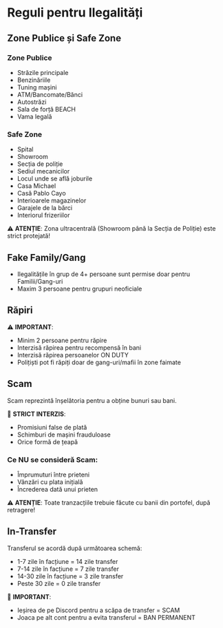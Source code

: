 # Reguli pentru Ilegalități

## Zone Publice și Safe Zone

### Zone Publice
- Străzile principale
- Benzinăriile
- Tuning mașini
- ATM/Bancomate/Bănci
- Autostrăzi
- Sala de forță BEACH
- Vama legală

### Safe Zone
- Spital
- Showroom
- Secția de poliție
- Sediul mecanicilor
- Locul unde se află joburile
- Casa Michael
- Casă Pablo Cayo
- Interioarele magazinelor
- Garajele de la bărci
- Interiorul frizeriilor

⚠️ **ATENȚIE**: Zona ultracentrală (Showroom până la Secția de Poliție) este strict protejată!

## Fake Family/Gang
- Ilegalitățile în grup de 4+ persoane sunt permise doar pentru Familii/Gang-uri
- Maxim 3 persoane pentru grupuri neoficiale

## Răpiri
⚠️ **IMPORTANT**: 
- Minim 2 persoane pentru răpire
- Interzisă răpirea pentru recompensă în bani
- Interzisă răpirea persoanelor ON DUTY
- Polițiști pot fi răpiți doar de gang-uri/mafii în zone faimate

## Scam
Scam reprezintă înșelătoria pentru a obține bunuri sau bani.

🚫 **STRICT INTERZIS**: 
- Promisiuni false de plată
- Schimburi de mașini frauduloase
- Orice formă de țeapă

### Ce NU se consideră Scam:
- Împrumuturi între prieteni
- Vânzări cu plata inițială
- Încrederea dată unui prieten

⚠️ **ATENȚIE**: Toate tranzacțiile trebuie făcute cu banii din portofel, după retragere!

## In-Transfer
Transferul se acordă după următoarea schemă:
- 1-7 zile în facțiune = 14 zile transfer
- 7-14 zile în facțiune = 7 zile transfer
- 14-30 zile în facțiune = 3 zile transfer
- Peste 30 zile = 0 zile transfer

🚫 **IMPORTANT**: 
- Ieșirea de pe Discord pentru a scăpa de transfer = SCAM
- Joaca pe alt cont pentru a evita transferul = BAN PERMANENT 
